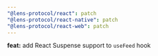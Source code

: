```yaml
---
"@lens-protocol/react": patch
"@lens-protocol/react-native": patch
"@lens-protocol/react-web": patch
---
```


**feat:** add React Suspense support to `useFeed` hook
